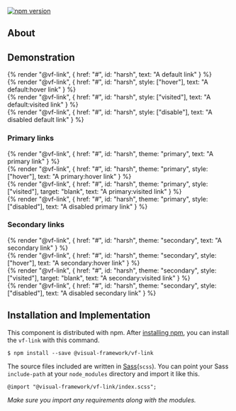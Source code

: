 [![npm version](https://badge.fury.io/js/%40visual-framework%2Fvf-link.svg)](https://badge.fury.io/js/%40visual-framework%2Fvf-link)

## About

## Demonstration

{% render "@vf-link", {
  href: "#",
  id: "harsh",
  text: "A default link"
} %}
<br/>
{% render "@vf-link", {
  href: "#",
  id: "harsh",
  style: ["hover"],
  text: "A default:hover link"
} %}
<br/>
{% render "@vf-link", {
  href: "#",
  id: "harsh",
  style: ["visited"],
  text: "A default:visited link"
} %}
<br/>
{% render "@vf-link", {
  href: "#",
  id: "harsh",
  style: ["disable"],
  text: "A disabled default link"
} %}

### Primary links

{% render "@vf-link", {
  href: "#",
  id: "harsh",
  theme: "primary",
  text: "A primary link"
} %}
<br/>
{% render "@vf-link", {
  href: "#",
  id: "harsh",
  theme: "primary",
  style: ["hover"],
  text: "A primary:hover link"
} %}
<br/>
{% render "@vf-link", {
  href: "#",
  id: "harsh",
  theme: "primary",
  style: ["visited"],
  target: "blank",
  text: "A primary:visited link"
} %}
<br/>
{% render "@vf-link", {
  href: "#",
  id: "harsh",
  theme: "primary",
  style: ["disabled"],
  text: "A disabled primary link"
} %}

### Secondary links

{% render "@vf-link", {
  href: "#",
  id: "harsh",
  theme: "secondary",
  text: "A secondary link"
} %}
<br/>
{% render "@vf-link", {
  href: "#",
  id: "harsh",
  theme: "secondary",
  style: ["hover"],
  text: "A secondary:hover link"
} %}
<br/>
{% render "@vf-link", {
  href: "#",
  id: "harsh",
  theme: "secondary",
  style: ["visited"],
  target: "blank",
  text: "A secondary:visited link"
} %}
<br/>
{% render "@vf-link", {
  href: "#",
  id: "harsh",
  theme: "secondary",
  style: ["disabled"],
  text: "A disabled secondary link"
} %}



## Installation and Implementation

This component is distributed with npm. After [installing npm](https://www.npmjs.com/get-npm), you can install the `vf-link` with this command.

```
$ npm install --save @visual-framework/vf-link
```

The source files included are written in [Sass](http://sass-lang.com)(`scss`). You can point your Sass `include-path` at your `node_modules` directory and import it like this.

```
@import "@visual-framework/vf-link/index.scss";
```

_Make sure you import any requirements along with the modules._
